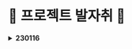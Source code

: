 # 👣 프로젝트 발자취 👣

<details>
    <summary><b>230116</b></summary>

## ERD 설계 과정

  ![Untitled](https://user-images.githubusercontent.com/47595515/212636203-b444dc49-bc29-4d59-bee8-e41d071239c7.jpeg)
  ![Untitled 1](https://user-images.githubusercontent.com/47595515/212636223-d919c84e-44b3-4d3e-82b5-25dd83276197.png)

### ERD 설계 미팅
- 작가와 유저
  - ex ) 잡코리아를 보면 개인고객 기업고객 따로
    - 기업 - 채용 공고
    - 개인 - 이력서
    - 하는일이 다르고 보여지는 ui도 달라서 굳이 묶을 이유가 없다
    - 필요에 따라 개인 계정 기업 계정 따로 파기도 함

  - 유저 하나로 쓰는 것이 안되는 건 아님
    - 복잡도를 따져서 더 편한쪽으로
    - (트위치나 유튜브가 들인 리소스와는 비교 불가,,)
  - 어떤 ‘특정 시점’ ⇒ 작품 등록
    - 작품이 없는 사람이 경매나 커미션은 불가
    - 사용자가 작가로 활동하고 싶으면 체크로 표시하는 방법도 있음
    - 작가로 활동을 안하는데 함께 명시하면 유령이 됨
    - 모든 유저는 유저로서 활동하고, 작가로 체크할 시 작가 활동
  - 꼬여있다고 생각하는 것 : **모든 것이 유저에 종속되어 있음**
  - 유저 테이블에 좋아요를 귀속시키는 **반정규화**

- 작가가 작품을 홍보 후 경매하는 것이 자연스러움
  - 내 작품 중 어떤 작품을 경매할지 정하기


- 경매
  - 경매에 대한 정보
    - 자동 호스트를 위한 정보 모두 넣어야 함
    - 경매품 낙찰 여부
    - **경매 로그 남기기**
      - 기록을 버리지 말자,,
      - 시스템 운영자 입장에서는 중요한 정보이므로 날리기 아까움
  - 경매 낙찰 후 결제 ,,
    - **낙장 불입 !!!!!**
    - 경매 후 결제가 없을 때 페널티 알아보기
    - 개인 포인트를 사용하는 방식
      - 소유한 포인트 만큼 참여 가능하도록
    - 결제 성공 여부를 넣는다든가?

- 결제
  - 커미션과 팬미팅의 요청 대상이 다르다
    - 다른 데이터이므로 **테이블 구분**하여 사용하기
    - 커미션 요청, 승인, 결제 등의 프로세스를 거친다
    - 그리기 전에는 이미지가 없음
    - 선불 ? ⇒ 결제가 앞에 있어야함

  - 결제 내역을 굳이 한 테이블에 넣어서 복잡도를 높이지 않을 것이다
    - 필요한 정보가 다르다면 나누는 것도 방법
    - 커미션은 요청쪽 정보가 필요함

- 기타
  - 팔로우와 작가추천의 구분이 불분명? 애매함
    - 맞팔 개념이 아니므로 둘 중 하나만 써도 될듯
    - 작품 추천이 있으니까 **팔로우보단 작가 추천**이 나을지도?

  - 한 사람이 여러 개의 배송지를 가질 수 있음
  - 배송지를 굳이 뺄 필요가 없어보임
    - 유저에 주소지 귀속시켜도 될 것 같음

  - 속성 이름 정확히 유추 가능하게 짓기
    - 이름 통일

  - 구분을 나누는 것 주의
    - enum 등으로 물고있어야 할 필요가 생김

  - 유저보다는 작품을 중점적으로 사용하는 것이 나을듯

  - 큐레이션 ? 팬미팅 ? 기능적인 것 생각해보기

- 이미지 (컨설턴트님 조언)
  - 경로를 저장한다고 생각하면 됨
  - 하지만 보안상 좋진 않다
  - 이미지를 물리적 공간에 저장 → 사용자에게 굳이 알려줄 것인가?
  - 예전엔 경로를 넣었다
  - 요즘은 보안상 문제
    - write권한을 주는 거라서
  - 내 웹서버는 쓸 권한이 있음
  - 경로는 내가 알고있음
  - 경로에서 파일 가져와서 웹서버가 내려보냄
  - 파일명만 저장!
    - 본명
    - 저장명
  - 검색해보자 ㅋ

- 큐레이션 (코치님 조언)
  - 작가가 작품 순서를 정해놓고
  - 설명을 위한 보조자료를 준비해서 같이 보여주는 방식도 좋을 것 같음
  - 코치님 : 경매 시스템을 구현 경험이 있음
  - nft 사이트 : 오픈씨([`OpenSea`](https://www.googleadservices.com/pagead/aclk?sa=L&ai=DChcSEwi5wrrozMv8AhVFeYsKHYopChYYABAAGgJ0bQ&ohost=www.google.com&cid=CAESauD2c0rJkvn7hxrqy_b0_zPr-dduFiIJqWzsLI39FIB8tZE3L5IUKYN213DinwbdnsKTgzIYsPvGElW0Cy84jIk4tCHH1abpd6un_KUmrjEG5TVWnA14PWUqwqQroT4CRRIT0sq062h4x-E&sig=AOD64_1n0rc2JNCV7uThcUtZNtEsZXyReQ&q&adurl&ved=2ahUKEwjQjrTozMv8AhUfh1YBHfp-BJ8Q0Qx6BAgIEAE&nis=8))
    - 작품에 대해 경매를 시작할지 선택할 수 있다
    - 이 사이트의 방식을 참고하는 것도 좋음
    - 우리나라에도 이 곳을 벤치마킹한 사이트가 많으므로 참고할 것


- 프엔 백엔 맞춰본다음 다시 미팅!
- 도메인 정확히 잘쓰기,,ㅎㅎ

- 태그 ⇒ 테이블 만들기

## UI 설계 과정

  ![Untitled 2](https://user-images.githubusercontent.com/47595515/212636225-0bbc76af-2e65-4a17-991e-620c54bb16a8.jpeg)


</details>